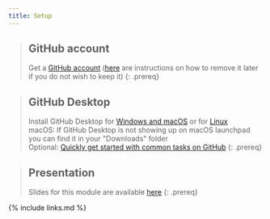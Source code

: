```yaml
---
title: Setup
---
```

> ## GitHub account
> 
> Get a [GitHub account](https://github.com/join) ([here](https://docs.github.com/en/github/setting-up-and-managing-your-github-user-account/deleting-your-user-account) are instructions on how to remove it later if you do not wish to keep it)
{: .prereq}

> ## GitHub Desktop
> 
> Install GitHub Desktop for [Windows and macOS](https://desktop.github.com/) or for [Linux](https://github.com/shiftkey/desktop/blob/linux/README.md) \
> macOS: If GitHub Desktop is not showing up on macOS launchpad you can find it in your "Downloads" folder \
> Optional: [Quickly get started with common tasks on GitHub](https://help.github.com/en/github/getting-started-with-github/quickstart)
{: .prereq}

> ## Presentation
>
> Slides for this module are available [here](module-versioning-dm-practice.pdf)
{: .prereq}

{% include links.md %}
